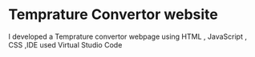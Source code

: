 # Temprature Convertor website
I developed a Temprature convertor webpage using HTML , JavaScript , CSS ,IDE used Virtual Studio Code
